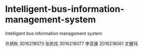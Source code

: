 # Intelligent-bus-information-management-system
Intelligent bus information management system

许炳秋 3016218073
张凯炫 3016218077
李亚康 2016218061
文健玮
